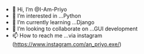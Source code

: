 - 👋 Hi, I’m @I-Am-Priyo
- 👀 I’m interested in ...Python
- 🌱 I’m currently learning ...Django
- 💞️ I’m looking to collaborate on ...GUI development
- 📫 How to reach me ...via instagram (https://www.instagram.com/an_priyo.exe/)


